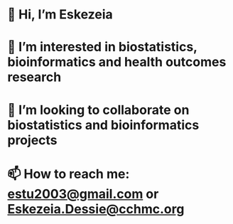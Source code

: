 # 👋 Hi, I’m Eskezeia
# 👀 I’m interested in biostatistics, bioinformatics and health outcomes research
# 👯 I’m looking to collaborate on biostatistics and bioinformatics projects
# 📫 How to reach me: estu2003@gmail.com or Eskezeia.Dessie@cchmc.org





